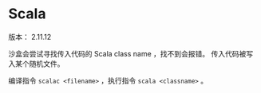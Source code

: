 # Scala

版本： 2.11.12

沙盒会尝试寻找传入代码的 Scala class name ，找不到会报错。 传入代码被写入某个随机文件。

编译指令 `scalac <filename>` ，执行指令 `scala <classname>` 。
